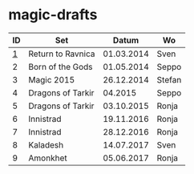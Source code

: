 # magic-drafts

|ID|Set              |Datum     |Wo    |
|--|-----------------|----------|------|
|[1](drafts/01.md) |Return to Ravnica|01.03.2014|Sven  |
|2 |Born of the Gods |01.05.2014|Seppo |
|3 |Magic 2015       |26.12.2014|Stefan|
|4 |Dragons of Tarkir|04.2015   |Seppo |
|5 |Dragons of Tarkir|03.10.2015|Ronja |
|6 |Innistrad        |19.11.2016|Ronja |
|7 |Innistrad        |28.12.2016|Ronja |
|8 |Kaladesh         |14.07.2017|Sven  |
|9 |Amonkhet         |05.06.2017|Ronja |

